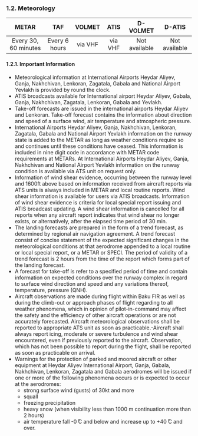 ### 	1.2. Meteorology

|        METAR         |      TAF      | VOLMET  |  ATIS   |   D-VOLMET    |    D-ATIS     |
| :------------------: | :-----------: | :-----: | :-----: | :-----------: | :-----------: |
| Every 30, 60 minutes | Every 6 hours | via VHF | via VHF | Not available | Not available |

#### 1.2.1. Important Information

- Meteorological information at International Airports Heydar Aliyev, Ganja, Nakhchivan, Lenkoran,  Zagatala, Gabala and National Airport Yevlakh is provided by round the clock.
- ATIS broadcasts available for International airport Heydar Aliyev, Gabala, Ganja, Nakhchivan, Zagatala, Lenkoran, Gabala and Yevlakh.
-  Take-off forecasts are issued in the international airports Heydar Aliyev and Lenkoran. Take-off forecast contains the information about direction and speed of a surface wind, air temperature and atmospheric pressure.
- International Airports Heydar Aliyev, Ganja, Nakhchivan, Lenkoran, Zagatala, Gabala and National Airport Yevlakh information on the runway state is added to the METAR as long as weather conditions require so and continues until these conditions have ceased. This information is included in nine digit code in accordance with METAR code requirements at METARs. At International Airports Heydar Aliyev, Ganja, Nakhchivan and National Airport Yevlakh information on the runway condition is available via ATS unit on request only.
- Information of wind shear evidence, occurring between the runway level and 1600ft above based on information received from aircraft reports via ATS units is always included in METAR and local routine reports. Wind shear information is available for users via ATIS broadcasts. Information of wind shear evidence is criteria for local special report issuing and ATIS broadcast updating. A wind shear information is cancelled for all reports when any aircraft report indicates that wind shear no longer exists, or alternatively, after the elapsed time period of 30 min.
- The landing forecasts are prepared in the form of a trend forecast, as determined by regional air navigation agreement. A trend forecast consist of concise statement of the expected significant changes in the meteorological conditions at that aerodrome appended to a local routine or local special report, or a METAR or SPECI. The period of validity of a trend forecast is 2 hours from the time of the report which forms part of the landing forecast.
- A forecast for take-off is refer to a specified period of time and contain information on expected conditions over the runway complex in regard to surface wind direction and speed and any variations thereof, temperature, pressure (QNH).
- Aircraft observations are made during flight within Baku FIR as well as during the climb-out or approach phases of flight regarding to all weather phenomena, which in opinion of pilot-in-command may affect the safety and the efficiency of other aircraft operations or are not accurately forecasted. Aircraft meteorological observations shall be reported to appropriate ATS unit as soon as practicable.-Aircraft shall always report icing, moderate or severe turbulence and wind shear encountered, even if previously reported to the aircraft. Observation, which has not been possible to report during the flight, shall be reported as soon as practicable on arrival.
- Warnings for the protection of parked and moored aircraft or other equipment at Heydar Aliyev International Airport, Ganja, Gabala, Nakhchivan‚ Lenkoran, Zagatala and Gabala aerodromes will be issued if one or more of the following phenomena occurs or is expected to occur at the aerodromes:
  - strong surface wind (gusts) of 30kt and more
  - squall
  - freezing precipitation
  - heavy snow (when visibility less than 1000 m continuation more than 2 hours)
  - air temperature fall -0 ̊C and below and increase up to +40 ̊C and over.
